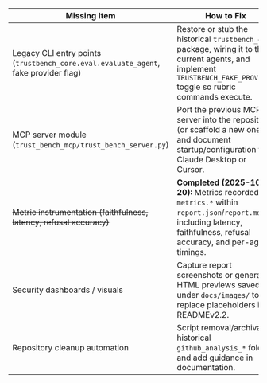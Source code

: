 | Missing Item | How to Fix | Owner | Priority |
|--------------|------------|-------|----------|
| Legacy CLI entry points (`trustbench_core.eval.evaluate_agent`, fake provider flag) | Restore or stub the historical `trustbench_core` package, wiring it to the current agents, and implement `TRUSTBENCH_FAKE_PROVIDER` toggle so rubric commands execute. | @mwill20 | High |
| MCP server module (`trust_bench_mcp/trust_bench_server.py`) | Port the previous MCP server into the repository (or scaffold a new one) and document startup/configuration for Claude Desktop or Cursor. | @mwill20 | High |
| ~~Metric instrumentation (faithfulness, latency, refusal accuracy)~~ | **Completed (2025-10-20):** Metrics recorded in `metrics.*` within `report.json`/`report.md`, including latency, faithfulness, refusal accuracy, and per-agent timings. | @mwill20 | ✅ |
| Security dashboards / visuals | Capture report screenshots or generate HTML previews saved under `docs/images/` to replace placeholders in READMEv2.2. | @mwill20 | Low |
| Repository cleanup automation | Script removal/archival of historical `github_analysis_*` folders and add guidance in documentation. | @mwill20 | Low |

